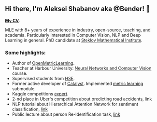 ## Hi there, I'm Aleksei Shabanov aka @Bender! 👋

[**My CV**](https://github.com/AlekseySh/resume).

MLE with 8+ years of experience in industry, open-source, teaching, and academia. Particularly interested in Computer Vision, NLP and Deep Learning in general. PhD candidate at [Steklov Mathematical Institute](http://www.pdmi.ras.ru/eng/institut/institut.php).

### Some highlights:
* Author of [OpenMetricLearning](https://github.com/OML-Team/open-metric-learning).
* Teacher at Harbour University: [Neural Networks and Computer Vision](https://harbour.space/data-science/courses/neural-networks-and-computer-vision-nikolenko-shabanov-1011) course.
* Supervised students from [HSE](https://www.hse.ru/en/).
* Former active developer of [Catalyst](https://github.com/catalyst-team/catalyst). Implemented [metric learning](https://medium.com/pytorch/metric-learning-with-catalyst-8c8337dfab1a) submodule.
* Kaggle competitions [expert](https://www.kaggle.com/aglasis).
* 2-nd place in Uber's competition about predicting road accidents, [link](https://github.com/AlekseySh/uber_competition)
* NLP tutorial about Hierarchical Attention Network for sentiment classification, [link](https://github.com/AlekseySh/ml-recipe-hier-attention)
* Public lecture about person Re-Identification task, [link](https://www.youtube.com/watch?v=O8qtBYeOSKE)
